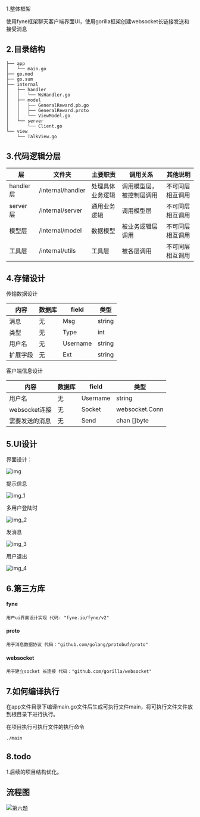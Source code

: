 1.整体框架

使用fyne框架聊天客户端界面UI，使用gorilla框架创建websocket长链接发送和接受消息

## 2.目录结构

```
├── app
│   └── main.go
├── go.mod
├── go.sum
├── internal
│   ├── handler
│   │   └── WsHandler.go
│   ├── model
│   │   ├── GeneralReward.pb.go
│   │   ├── GeneralReward.proto
│   │   └── ViewModel.go
│   └── server
│       └── Client.go
└── view
    └── TalkView.go
```



## 3.代码逻辑分层

| 层        | 文件夹            | 主要职责         | 调用关系                 | 其他说明         |
| --------- | ----------------- | ---------------- | ------------------------ | ---------------- |
| handler层 | /internal/handler | 处理具体业务逻辑 | 调用模型层，被控制层调用 | 不可同层相互调用 |
| server层  | /internal/server  | 通用业务逻辑     | 调用模型层               | 不可同层相互调用 |
| 模型层    | /internal/model   | 数据模型         | 被业务逻辑层调用         | 不可同层相互调用 |
| 工具层    | /internal/utils   | 工具层           | 被各层调用               | 不可同层相互调用 |

## 4.存储设计

传输数据设计

| 内容     | 数据库 | field    | 类型   |
| -------- | ------ | -------- | ------ |
| 消息     | 无     | Msg      | string |
| 类型     | 无     | Type     | int    |
| 用户名   | 无     | Username | string |
| 扩展字段 | 无     | Ext      | string |

客户端信息设计

| 内容           | 数据库 | field    | 类型           |
| -------------- | ------ | -------- | -------------- |
| 用户名         | 无     | Username | string         |
| websocket连接  | 无     | Socket   | websocket.Conn |
| 需要发送的消息 | 无     | Send     | chan []byte    |



## 5.UI设计

界面设计：

![img](img.png)

提示信息

![img_1](img_1.png)

多用户登陆时

![img_2](img_2.png)

发消息

![img_3](img_3.png)

用户退出

![img_4](img_4.png)



## 6.第三方库

#### fyne

```
用户ui界面设计实现 代码: "fyne.io/fyne/v2"
```

#### proto

```
用于消息数据协议 代码："github.com/golang/protobuf/proto"
```

#### websocket

```
用于建立socket 长连接 代码："github.com/gorilla/websocket"
```



## 7.如何编译执行

在app文件目录下编译main.go文件后生成可执行文件main，将可执行文件文件放到根目录下进行执行。

在项目执行可执行文件的执行命令

```sh
./main
```



## 8.todo

1.后续的项目结构优化。

## 流程图

![第六题](第六题.png)
